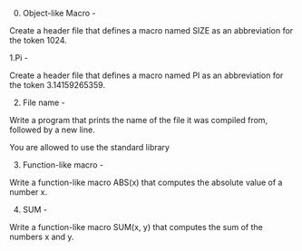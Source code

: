 0. Object-like Macro -

Create a header file that defines a macro named SIZE as an abbreviation for the token 1024.

1.Pi -

Create a header file that defines a macro named PI as an abbreviation for the token 3.14159265359.

2. File name -

Write a program that prints the name of the file it was compiled from, followed by a new line.

You are allowed to use the standard library

3. Function-like macro -

Write a function-like macro ABS(x) that computes the absolute value of a number x.

4. SUM -

Write a function-like macro SUM(x, y) that computes the sum of the numbers x and y.
